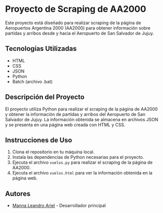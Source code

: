 # Proyecto de Scraping de AA2000

Este proyecto está diseñado para realizar scraping de la página de Aeropuertos Argentina 2000 (AA2000) para obtener información sobre partidas y arribos desde y hacia el Aeropuerto de San Salvador de Jujuy.

## Tecnologías Utilizadas

- HTML
- CSS
- JSON
- Python
- Batch (archivo .bat)

## Descripción del Proyecto

El proyecto utiliza Python para realizar el scraping de la página de AA2000 y obtener la información de partidas y arribos del Aeropuerto de San Salvador de Jujuy. La información obtenida se almacena en archivos JSON y se presenta en una página web creada con HTML y CSS.

## Instrucciones de Uso

1. Clona el repositorio en tu máquina local.
2. Instala las dependencias de Python necesarias para el proyecto.
3. Ejecuta el archivo `vuelos.py` para realizar el scraping de la página de AA2000.
4. Ejecuta el archivo `vuelos.html` para ver la información obtenida en la página web.


## Autores

- [Manna Leandro Ariel](https://github.com/LeandroManna) - Desarrollador principal

